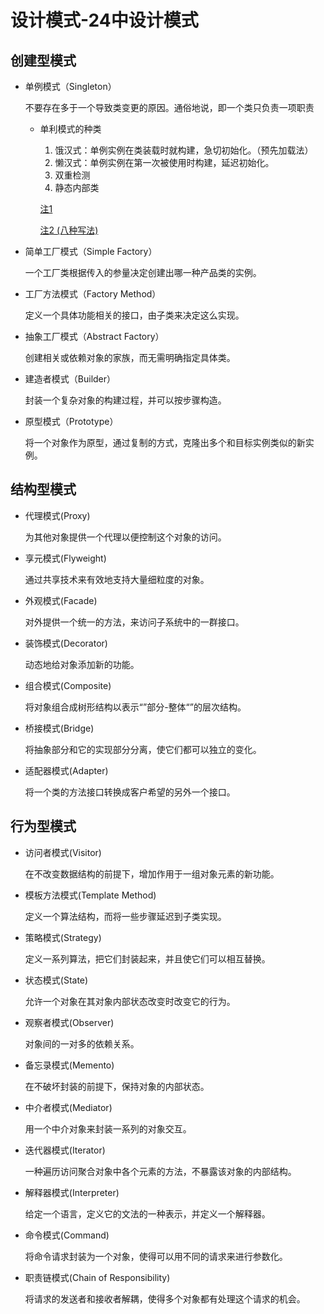 # 设计模式-24中设计模式
## 创建型模式

- 单例模式（Singleton）
	
	不要存在多于一个导致类变更的原因。通俗地说，即一个类只负责一项职责
	
	- 单利模式的种类
	
	  1. 饿汉式：单例实例在类装载时就构建，急切初始化。（预先加载法）
	  2. 懒汉式：单例实例在第一次被使用时构建，延迟初始化。
	  3. 双重检测
	  4. 静态内部类
	
	  [注1](https://blog.csdn.net/weixin_43784880/article/details/93193599)
	
	  [注2 (八种写法)](https://www.cnblogs.com/yichunguo/p/11933215.html)
	
- 简单工厂模式（Simple Factory）

  一个工厂类根据传入的参量决定创建出哪一种产品类的实例。

- 工厂方法模式（Factory Method）

  定义一个具体功能相关的接口，由子类来决定这么实现。

- 抽象工厂模式（Abstract Factory）

  创建相关或依赖对象的家族，而无需明确指定具体类。

- 建造者模式（Builder）

  封装一个复杂对象的构建过程，并可以按步骤构造。

- 原型模式（Prototype）

  将一个对象作为原型，通过复制的方式，克隆出多个和目标实例类似的新实例。

## 结构型模式

- 代理模式(Proxy)

  为其他对象提供一个代理以便控制这个对象的访问。

- 享元模式(Flyweight)

  通过共享技术来有效地支持大量细粒度的对象。

- 外观模式(Facade)

  对外提供一个统一的方法，来访问子系统中的一群接口。

- 装饰模式(Decorator)

  动态地给对象添加新的功能。

- 组合模式(Composite)

  将对象组合成树形结构以表示“”部分-整体“”的层次结构。

- 桥接模式(Bridge)

  将抽象部分和它的实现部分分离，使它们都可以独立的变化。

- 适配器模式(Adapter)

  将一个类的方法接口转换成客户希望的另外一个接口。

## 行为型模式

- 访问者模式(Visitor)

  在不改变数据结构的前提下，增加作用于一组对象元素的新功能。
- 模板方法模式(Template Method)

  定义一个算法结构，而将一些步骤延迟到子类实现。
- 策略模式(Strategy)

  定义一系列算法，把它们封装起来，并且使它们可以相互替换。
- 状态模式(State)

  允许一个对象在其对象内部状态改变时改变它的行为。
- 观察者模式(Observer)

  对象间的一对多的依赖关系。
- 备忘录模式(Memento)

  在不破坏封装的前提下，保持对象的内部状态。
- 中介者模式(Mediator)

  用一个中介对象来封装一系列的对象交互。
- 迭代器模式(Iterator)

  一种遍历访问聚合对象中各个元素的方法，不暴露该对象的内部结构。
- 解释器模式(Interpreter)

  给定一个语言，定义它的文法的一种表示，并定义一个解释器。
- 命令模式(Command)

  将命令请求封装为一个对象，使得可以用不同的请求来进行参数化。
- 职责链模式(Chain of Responsibility)

  将请求的发送者和接收者解耦，使得多个对象都有处理这个请求的机会。